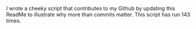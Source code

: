 I wrote a cheeky script that contributes to my Github by updating this ReadMe to illustrate why more than commits matter. This script has run 143 times.